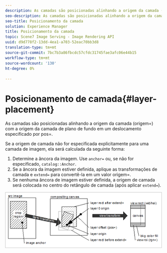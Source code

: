 ```yaml
---
description: As camadas são posicionadas alinhando a origem da camada (origem=) com a origem da camada de plano de fundo em um deslocamento especificado por pos=.
seo-description: As camadas são posicionadas alinhando a origem da camada (origem=) com a origem da camada de plano de fundo em um deslocamento especificado por pos=.
seo-title: Posicionamento da camada
solution: Experience Manager
title: Posicionamento da camada
topic: Scene7 Image Serving - Image Rendering API
uuid: d9d778f2-13dd-4ea1-a703-52eac70bb3d8
translation-type: tm+mt
source-git-commit: 7bc7b3a86fbcdc57cfdc31745fae3afc06e44b15
workflow-type: tm+mt
source-wordcount: '130'
ht-degree: 0%

---
```



# Posicionamento de camada{#layer-placement}

As camadas são posicionadas alinhando a origem da camada (origem=) com a origem da camada de plano de fundo em um deslocamento especificado por pos=.

Se a origem de camada não for especificada explicitamente para uma camada de imagem, ela será calculada da seguinte forma:

1. Determine a âncora da imagem. Use `anchor=` ou, se não for especificado, `catalog::Anchor`.
1. Se a âncora da imagem estiver definida, aplique as transformações de camada e `extend=` para convertê-la em um valor origem=.
1. Se nenhuma âncora de imagem estiver definida, a origem de camada será colocada no centro do retângulo de camada (após aplicar `extend=`).

![](assets/layerplacement.png)

